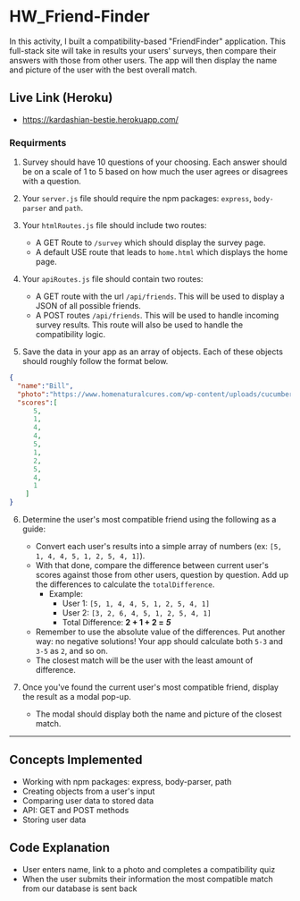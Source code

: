 # HW_Friend-Finder

In this activity, I built a compatibility-based "FriendFinder" application. This full-stack site will take in results your users' surveys, then compare their answers with those from other users. The app will then display the name and picture of the user with the best overall match.

## Live Link (Heroku)
- https://kardashian-bestie.herokuapp.com/

### Requirments

1. Survey should have 10 questions of your choosing. Each answer should be on a scale of 1 to 5 based on how much the user agrees or disagrees with a question.

2. Your `server.js` file should require the npm packages: `express`, `body-parser` and `path`.

3. Your `htmlRoutes.js` file should include two routes:

   * A GET Route to `/survey` which should display the survey page.
   * A default USE route that leads to `home.html` which displays the home page.

4. Your `apiRoutes.js` file should contain two routes:

   * A GET route with the url `/api/friends`. This will be used to display a JSON of all possible friends.
   * A POST routes `/api/friends`. This will be used to handle incoming survey results. This route will also be used to handle the compatibility logic.

5. Save the data in your app as an array of objects. Each of these objects should roughly follow the format below.

```json
{
  "name":"Bill",
  "photo":"https://www.homenaturalcures.com/wp-content/uploads/cucumbers.jpg",
  "scores":[
      5,
      1,
      4,
      4,
      5,
      1,
      2,
      5,
      4,
      1
    ]
}
```

6. Determine the user's most compatible friend using the following as a guide:

   * Convert each user's results into a simple array of numbers (ex: `[5, 1, 4, 4, 5, 1, 2, 5, 4, 1]`).
   * With that done, compare the difference between current user's scores against those from other users, question by question. Add up the differences to calculate the `totalDifference`.
     * Example:
       * User 1: `[5, 1, 4, 4, 5, 1, 2, 5, 4, 1]`
       * User 2: `[3, 2, 6, 4, 5, 1, 2, 5, 4, 1]`
       * Total Difference: **2 + 1 + 2 =** **_5_**
   * Remember to use the absolute value of the differences. Put another way: no negative solutions! Your app should calculate both `5-3` and `3-5` as `2`, and so on.
   * The closest match will be the user with the least amount of difference.

7. Once you've found the current user's most compatible friend, display the result as a modal pop-up.
   * The modal should display both the name and picture of the closest match.

- - -

## Concepts Implemented

- Working with npm packages: express, body-parser, path
- Creating objects from a user's input
- Comparing user data to stored data
- API: GET and POST methods
- Storing user data


## Code Explanation

- User enters name, link to a photo and completes a compatibility quiz
- When the user submits their information the most compatible match from our database is sent back
